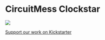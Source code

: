 # CircuitMess Clockstar
<img src="https://www.circuitmess.com/wp-content/uploads/2020/06/Clockstar_1.jpg">

[Support our work on Kickstarter](https://www.kickstarter.com/projects/albertgajsak/circuitmess-stem-box)

